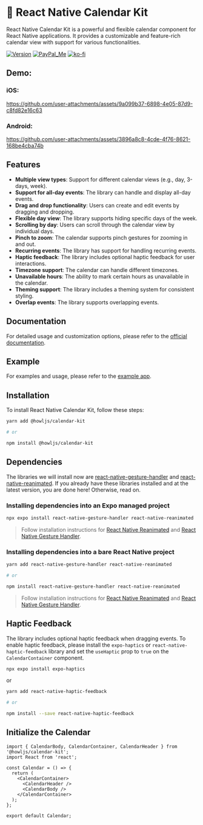 # 📅 React Native Calendar Kit

React Native Calendar Kit is a powerful and flexible calendar component for React Native applications. It provides a customizable and feature-rich calendar view with support for various functionalities.

[![Version][npm-shield]][npm-link]
[![PayPal_Me][paypal-me-shield]][paypal-me]
[![ko-fi][ko-fi-shield]][ko-fi-profile]

## Demo:
### iOS:

https://github.com/user-attachments/assets/9a099b37-6898-4e05-87d9-c8fd82e16c63

### Android:

https://github.com/user-attachments/assets/3896a8c8-4cde-4f76-8621-168be4cba74b


## Features

- **Multiple view types**: Support for different calendar views (e.g., day, 3-days, week).
- **Support for all-day events**: The library can handle and display all-day events.
- **Drag and drop functionality**: Users can create and edit events by dragging and dropping.
- **Flexible day view**: The library supports hiding specific days of the week.
- **Scrolling by day**: Users can scroll through the calendar view by individual days.
- **Pinch to zoom**: The calendar supports pinch gestures for zooming in and out.
- **Recurring events**: The library has support for handling recurring events.
- **Haptic feedback**: The library includes optional haptic feedback for user interactions.
- **Timezone support**: The calendar can handle different timezones.
- **Unavailable hours**: The ability to mark certain hours as unavailable in the calendar.
- **Theming support**: The library includes a theming system for consistent styling.
- **Overlap events**: The library supports overlapping events.

## Documentation

For detailed usage and customization options, please refer to the [official documentation](https://howljs.github.io/react-native-calendar-kit/docs/intro).

## Example

For examples and usage, please refer to the [example app](https://github.com/howljs/react-native-calendar-kit/tree/main/apps/example).

## Installation

To install React Native Calendar Kit, follow these steps:

```bash
yarn add @howljs/calendar-kit

# or

npm install @howljs/calendar-kit
```

## Dependencies

The libraries we will install now are [react-native-gesture-handler](https://docs.swmansion.com/react-native-gesture-handler/) and [react-native-reanimated](https://docs.swmansion.com/react-native-reanimated/). If you already have these libraries installed and at the latest version, you are done here! Otherwise, read on.

### Installing dependencies into an Expo managed project

```bash
npx expo install react-native-gesture-handler react-native-reanimated
```

> Follow installation instructions for [React Native Reanimated](https://docs.expo.dev/versions/latest/sdk/reanimated/) and [React Native Gesture Handler](https://docs.expo.dev/versions/latest/sdk/gesture-handler/).


### Installing dependencies into a bare React Native project

```bash
yarn add react-native-gesture-handler react-native-reanimated

# or

npm install react-native-gesture-handler react-native-reanimated
```

> Follow installation instructions for [React Native Reanimated](https://docs.swmansion.com/react-native-reanimated/docs/fundamentals/getting-started) and [React Native Gesture Handler](https://docs.swmansion.com/react-native-gesture-handler/docs/fundamentals/installation).


## Haptic Feedback

The library includes optional haptic feedback when dragging events. To enable haptic feedback, please install the `expo-haptics` or `react-native-haptic-feedback` library and set the `useHaptic` prop to `true` on the `CalendarContainer` component.

```bash
npx expo install expo-haptics
```

or

```bash
yarn add react-native-haptic-feedback

# or

npm install --save react-native-haptic-feedback
```


## Initialize the Calendar

```tsx
import { CalendarBody, CalendarContainer, CalendarHeader } from '@howljs/calendar-kit';
import React from 'react';

const Calendar = () => {
  return (
    <CalendarContainer>
      <CalendarHeader />
      <CalendarBody />
    </CalendarContainer>
  );
};

export default Calendar;
```

[npm-shield]: https://img.shields.io/npm/v/@howljs/calendar-kit
[ko-fi-shield]: https://img.shields.io/static/v1.svg?label=%20&message=ko-fi&logo=ko-fi&color=13C3FF
[paypal-me-shield]: https://img.shields.io/static/v1.svg?label=%20&message=PayPal.Me&logo=paypal
[paypal-me]: https://www.paypal.me/j2teamlh
[ko-fi-profile]: https://ko-fi.com/W7W6G75FH
[npm-link]: https://www.npmjs.com/package/@howljs/calendar-kit
